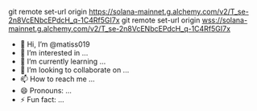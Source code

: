 git remote set-url origin <https://solana-mainnet.g.alchemy.com/v2/T_se-2n8VcENbcEPdcH_q-1C4Rf5GI7x>
git remote set-url origin <wss://solana-mainnet.g.alchemy.com/v2/T_se-2n8VcENbcEPdcH_q-1C4Rf5GI7x>

- 👋 Hi, I’m @matiss019
- 👀 I’m interested in ...
- 🌱 I’m currently learning ...
- 💞️ I’m looking to collaborate on ...
- 📫 How to reach me ...
- 😄 Pronouns: ...
- ⚡ Fun fact: ...

<!---
matiss019/matiss019 is a ✨ special ✨ repository because its `README.md` (this file) appears on your GitHub profile.
You can click the Preview link to take a look at your changes.
--->
